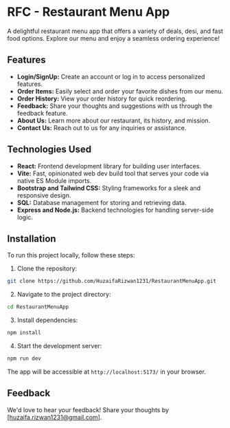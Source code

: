 # RFC - Restaurant Menu App

A delightful restaurant menu app that offers a variety of deals, desi, and fast food options. Explore our menu and enjoy a seamless ordering experience!

## Features

- **Login/SignUp:** Create an account or log in to access personalized features.
- **Order Items:** Easily select and order your favorite dishes from our menu.
- **Order History:** View your order history for quick reordering.
- **Feedback:** Share your thoughts and suggestions with us through the feedback feature.
- **About Us:** Learn more about our restaurant, its history, and mission.
- **Contact Us:** Reach out to us for any inquiries or assistance.

## Technologies Used

- **React:** Frontend development library for building user interfaces.
- **Vite:** Fast, opinionated web dev build tool that serves your code via native ES Module imports.
- **Bootstrap and Tailwind CSS:** Styling frameworks for a sleek and responsive design.
- **SQL:** Database management for storing and retrieving data.
- **Express and Node.js:** Backend technologies for handling server-side logic.

## Installation

To run this project locally, follow these steps:

1. Clone the repository:

```bash
git clone https://github.com/HuzaifaRizwan1231/RestaurantMenuApp.git
```

2. Navigate to the project directory:

```bash
cd RestaurantMenuApp
```

3. Install dependencies:

```bash
npm install
```

4. Start the development server:

```bash
npm run dev
```

The app will be accessible at `http://localhost:5173/` in your browser.

## Feedback

We'd love to hear your feedback! Share your thoughts by [huzaifa.rizwan1231@gmail.com].


